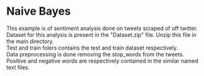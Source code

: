 # Naive Bayes

This example is of sentiment analysis done on tweets scraped of off twitter.<br/>
Dataset for this analysis is present in the "Dataset.zip" file. Unzip this file in the main directory.<br/>
Test and train folers contains the test and train dataset respectively.<br/>
Data preprocessing is done removing the stop_words from the tweets.<br/>
Positive and negative words are respectively contained in the similar named text files.<br/>
